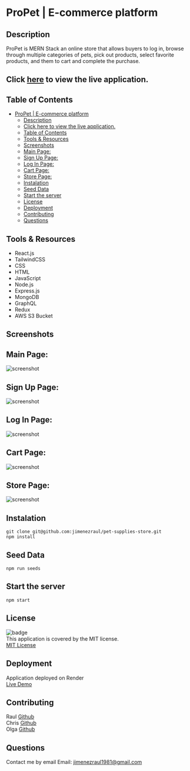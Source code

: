 # ProPet | E-commerce platform

## Description

ProPet is MERN Stack an online store that allows buyers to log in, browse through multiple categories of pets, pick out products, select favorite products, and them to cart and complete the purchase.

## Click [here](https://propet-06m8.onrender.com/) to view the live application.

## Table of Contents

- [ProPet | E-commerce platform](#propet--e-commerce-platform)
  - [Description](#description)
  - [Click here to view the live application.](#click-here-to-view-the-live-application)
  - [Table of Contents](#table-of-contents)
  - [Tools \& Resources](#tools--resources)
  - [Screenshots](#screenshots)
  - [Main Page:](#main-page)
  - [Sign Up Page:](#sign-up-page)
  - [Log In Page:](#log-in-page)
  - [Cart Page:](#cart-page)
  - [Store Page:](#store-page)
  - [Instalation](#instalation)
  - [Seed Data](#seed-data)
  - [Start the server](#start-the-server)
  - [License](#license)
  - [Deployment](#deployment)
  - [Contributing](#contributing)
  - [Questions](#questions)

## Tools & Resources

- React.js
- TailwindCSS
- CSS
- HTML
- JavaScript
- Node.js
- Express.js
- MongoDB
- GraphQL
- Redux
- AWS S3 Bucket

## Screenshots

## Main Page:

![screenshot](/main.JPG)

## Sign Up Page:

![screenshot](/signup.png)

## Log In Page:

![screenshot](/login.png)

## Cart Page:

![screenshot](/cart.png)

## Store Page:

![screenshot](/store.png)

## Instalation

```
git clone git@github.com:jimenezraul/pet-supplies-store.git
npm install
```

## Seed Data

```
npm run seeds
```

## Start the server

```
npm start
```

## License

![badge](https://img.shields.io/badge/license-MIT-brightgreen)  
This application is covered by the MIT license.  
[MIT License](https://opensource.org/licenses/MIT)

## Deployment

Application deployed on Render  
[Live Demo](https://propet.onrender.com)

## Contributing

Raul [Github](https://github.com/jimenezraul)  
Chris [Github](https://github.com/Waters000)  
Olga [Github](https://github.com/obrailovska)

## Questions

Contact me by email
Email: [jimenezraul1981@gmail.com](mailto:jimenezraul1981@gmail.com)
